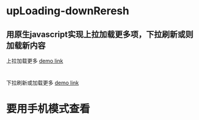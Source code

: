 # upLoading-downReresh
用原生javascript实现上拉加载更多项，下拉刷新或则加载新内容
---
上拉加载更多 [demo link](www.wwzhao.com/Demo/upLoading-downRefresh/loading.html)
#
下拉刷新或加载更多 [demo link](www.wwzhao.com/Demo/upLoading-downRefresh/loading.html)

# 要用手机模式查看
